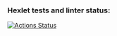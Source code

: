 ### Hexlet tests and linter status:
[![Actions Status](https://github.com/R9OEI/java-project-61/actions/workflows/hexlet-check.yml/badge.svg)](https://github.com/R9OEI/java-project-61/actions)